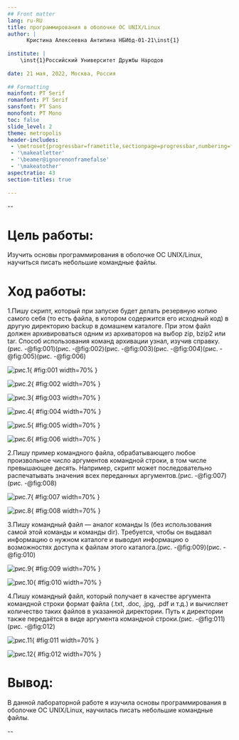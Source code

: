 ```yaml
---
## Front matter
lang: ru-RU
title: программирования в оболочке ОС UNIX/Linux
author: |
      Кристина Алексеевна Антипина НБИбд-01-21\inst{1}
 
institute: |
    \inst{1}Российский Университет Дружбы Народов
 
date: 21 мая, 2022, Москва, Россия
 
## Formatting
mainfont: PT Serif
romanfont: PT Serif
sansfont: PT Sans
monofont: PT Mono
toc: false
slide_level: 2
theme: metropolis
header-includes: 
 - \metroset{progressbar=frametitle,sectionpage=progressbar,numbering=fraction}
 - '\makeatletter'
 - '\beamer@ignorenonframefalse'
 - '\makeatother'
aspectratio: 43
section-titles: true
 
---
```

--

# Цель работы: 
 
Изучить основы программирования в оболочке ОС UNIX/Linux, научиться писать небольшие командные файлы.
 
# Ход работы:
 
1.Пишу скрипт, который при запуске будет делать резервную копию самого себя (то есть файла, в котором содержится его исходный код) в другую директорию backup в домашнем каталоге. При этом файл должен архивироваться одним из архиваторов на выбор zip, bzip2 или tar. Способ использования команд архивации узнал, изучив справку.(рис. -@fig:001)(рис. -@fig:002)(рис. -@fig:003)(рис. -@fig:004)(рис. -@fig:005)(рис. -@fig:006)
 
![рис.1](image10/1.png){ #fig:001 width=70% }
 
![рис.2](image10/2.png){ #fig:002 width=70% }
 
![рис.3](image10/3.png){ #fig:003 width=70% }
 
![рис.4](image10/4.png){ #fig:004 width=70% }
 
![рис.5](image10/5.png){ #fig:005 width=70% }
 
![рис.6](image10/6.png){ #fig:006 width=70% }
 
2.Пишу пример командного файла, обрабатывающего любое произвольное
число аргументов командной строки, в том числе превышающее десять. Например, скрипт может последовательно распечатывать значения всех переданных аргументов.(рис. -@fig:007)(рис. -@fig:008)
 
![рис.7](image10/7.png){ #fig:007 width=70% }
 
![рис.8](image10/8.png){ #fig:008 width=70% }
 
3.Пишу командный файл — аналог команды ls (без использования самой этой
команды и команды dir). Требуется, чтобы он выдавал информацию о нужном
каталоге и выводил информацию о возможностях доступа к файлам этого каталога.(рис. -@fig:009)(рис. -@fig:010)
 
![рис.9](image10/9.png){ #fig:009 width=70% }
 
![рис.10](image10/10.png){ #fig:010 width=70% }
 
4.Пишу командный файл, который получает в качестве аргумента командной
строки формат файла (.txt, .doc, .jpg, .pdf и т.д.) и вычисляет количество
таких файлов в указанной директории. Путь к директории также передаётся в
виде аргумента командной строки.(рис. -@fig:011)(рис. -@fig:012)
 
![рис.11](image10/11.png){ #fig:011 width=70% }
 
![рис.12](image10/12.png){ #fig:012 width=70% }
 
# Вывод:
 
В данной лабораторной работе я изучила основы программирования в оболочке ОС UNIX/Linux, научилась писать небольшие командные файлы.
 

--
